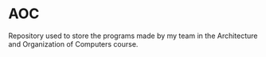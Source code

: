# AOC
Repository used to store the programs made by my team in the Architecture and Organization of Computers course.
